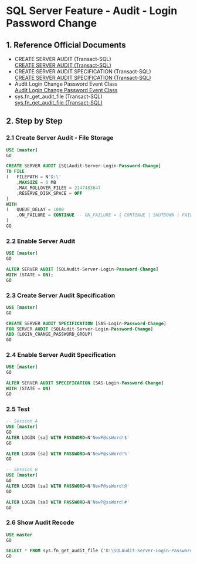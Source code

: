 # SQL Server Feature - Audit - Login Password Change
## 1. Reference Official Documents
- CREATE SERVER AUDIT (Transact-SQL)<br/>
[CREATE SERVER AUDIT (Transact-SQL)](https://docs.microsoft.com/en-us/sql/t-sql/statements/create-server-audit-transact-sql?view=sql-server-2017)
- CREATE SERVER AUDIT SPECIFICATION (Transact-SQL)<br/>
[CREATE SERVER AUDIT SPECIFICATION (Transact-SQL)](https://docs.microsoft.com/en-us/sql/t-sql/statements/create-server-audit-specification-transact-sql?view=sql-server-2017)
- Audit Login Change Password Event Class<br/>
[Audit Login Change Password Event Class](https://docs.microsoft.com/en-us/sql/relational-databases/event-classes/audit-login-change-password-event-class?view=sql-server-2017)
- sys.fn_get_audit_file (Transact-SQL)<br/>
[sys.fn_get_audit_file (Transact-SQL)](https://docs.microsoft.com/en-us/sql/relational-databases/system-functions/sys-fn-get-audit-file-transact-sql?view=sql-server-2017)

## 2. Step by Step
### 2.1 Create Server Audit - File Storage
```sql
USE [master]
GO

CREATE SERVER AUDIT [SQLAudit-Server-Login-Password-Change]
TO FILE 
(	FILEPATH = N'D:\'
	,MAXSIZE = 0 MB
	,MAX_ROLLOVER_FILES = 2147483647
	,RESERVE_DISK_SPACE = OFF
)
WITH
(	QUEUE_DELAY = 1000
	,ON_FAILURE = CONTINUE -- ON_FAILURE = { CONTINUE | SHUTDOWN | FAIL_OPERATION}
)
GO
```
### 2.2 Enable Server Audit
```sql
USE [master]
GO

ALTER SERVER AUDIT [SQLAudit-Server-Login-Password-Change]
WITH (STATE = ON); 
GO
```
### 2.3 Create Server Audit Specification
```sql
USE [master]
GO

CREATE SERVER AUDIT SPECIFICATION [SAS-Login-Password-Change]
FOR SERVER AUDIT [SQLAudit-Server-Login-Password-Change]
ADD (LOGIN_CHANGE_PASSWORD_GROUP)
GO
```
### 2.4 Enable Server Audit Specification
```sql
USE [master]
GO

ALTER SERVER AUDIT SPECIFICATION [SAS-Login-Password-Change]
WITH (STATE = ON)
GO
```
### 2.5 Test
```sql
-- Session A
USE [master]
GO
ALTER LOGIN [sa] WITH PASSWORD=N'NewP@ssWord!$'
GO

ALTER LOGIN [sa] WITH PASSWORD=N'NewP@ssWord!%'
GO

-- Session B
USE [master]
GO
ALTER LOGIN [sa] WITH PASSWORD=N'NewP@ssWord!@'
GO

ALTER LOGIN [sa] WITH PASSWORD=N'NewP@ssWord!#'
GO
```
### 2.6 Show Audit Recode
```sql
USE master
GO

SELECT * FROM sys.fn_get_audit_file ('D:\SQLAudit-Server-Login-Password-Change_5B18EE40-F5F3-4411-BB05-627F77DAAFD1_0_132048830804510000.sqlaudit',default,default);  
GO
```